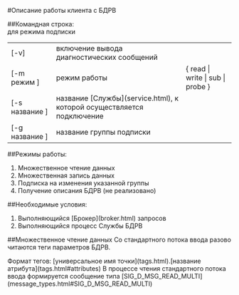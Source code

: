 #Описание работы клиента с БДРВ
<div>
##Командная строка:
<div>
<table>
<tr>
<td>[-v]</td><td>включение вывода диагностических сообщений</td>
</tr>
<tr>
<td>[-m режим ]</td><td>режим работы</td><td>{ read | write | sub | probe }</td>
</tr>
<tr>
<td>[-s название ]</td><td>название [Службы](service.html), к которой осуществляется подключение</td>
</tr>
<tr>
<td>[-g название ]</td><td>название группы подписки<td></td>для режима подписки</td>
</tr>
</table>

##Режимы работы:
<ol>
<li>Множественное чтение данных</li>
<li>Множественная запись данных</li>
<li>Подписка на изменения указанной группы</li>
<li>Получение описания БДРВ (не реализовано)</li>
</ol>

##Необходимые условия:
<ol>
<li>Выполняющийся [Брокер](broker.html) запросов</li>
<li>Выполняющийся процесс Службы БДРВ</li>
</ol>

##Множественное чтение данных
Со стандартного потока ввода разово читаются теги параметров БДРВ.
<div>Формат тегов: [универсальное имя точки](tags.html).[название атрибута](tags.html#attributes)
В процессе чтения стандартного потока ввода формируется сообщение типа [SIG_D_MSG_READ_MULTI](message_types.html#SIG_D_MSG_READ_MULTI)